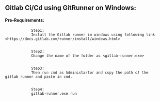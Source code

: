 ## Gitlab Ci/Cd using GitRunner on Windows:

#### Pre-Requirements:

                Step1:
                Install the Gitlab runner in windows using following link <https://docs.gitlab.com/runner/install/windows.html>
        
        
                Step2:
                Change the name of the folder as <gitlab-runner.exe>
        
        
                Step3:
                Then run cmd as Administartor and copy the path of the gitlab runner and paste in cmd.
        
        
                Step4:
                gitlab-runner.exe run
            
